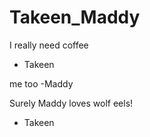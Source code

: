 # Takeen_Maddy


I really need coffee
- Takeen

me too
-Maddy

Surely Maddy loves wolf eels!
- Takeen



